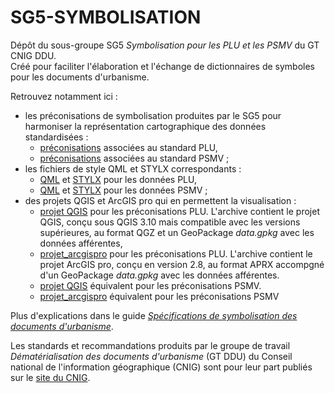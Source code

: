 # SG5-SYMBOLISATION

Dépôt du sous-groupe SG5 *Symbolisation pour les PLU et les PSMV* du GT CNIG DDU.  
Créé pour faciliter l'élaboration et l'échange de dictionnaires de symboles pour les documents d'urbanisme.

Retrouvez notamment ici :
- les préconisations de symbolisation produites par le SG5 pour harmoniser la représentation cartographique des données standardisées :
    - [préconisations](/PLU/preconisations.md) associées au standard PLU,
    - [préconisations](/PSMV/preconisations.md) associées au standard PSMV ;
- les fichiers de style QML et STYLX correspondants :
    - [QML](/PLU/QML) et [STYLX](/PLU/ArcGISpro) pour les données PLU,
    - [QML](/PSMV/QML) et [STYLX](/PSMV/ArcGISpro) pour les données PSMV ;
- des projets QGIS et ArcGIS pro qui en permettent la visualisation :
    - [projet QGIS](/PLU/projet_qgis_symbolisation_plu.zip) pour les préconisations PLU. L'archive contient le projet QGIS, conçu sous QGIS 3.10 mais compatible avec les versions supérieures, au format QGZ et un GeoPackage _data.gpkg_ avec les données afférentes,
    - [projet_arcgispro](PLU/projet_arcgispro_symbolisation_plu.zip) pour les préconisations PLU. L'archive contient le projet ArcGIS pro, conçu en version 2.8, au format APRX accompgné d'un GeoPackage _data.gpkg_ avec les données afférentes.
    - [projet QGIS](/PSMV/projet_qgis_symbolisation_psmv.zip) équivalent pour les préconisations PSMV.
    - [projet_arcgispro](/PSMV/projet_arcgispro_symbolisation_psmv.zip) équivalent pour les préconisations PSMV


Plus d'explications dans le guide *[Spécifications de symbolisation des documents d'urbanisme](https://drive.google.com/drive/folders/1YHCxmiWknRLXUREbOYq4CUpvqYGZaw2Z)*.

Les standards et recommandations produits par le groupe de travail *Dématérialisation des documents d'urbanisme* (GT DDU) du Conseil national de l'information géographique (CNIG) sont pour leur part publiés sur le [site du CNIG](http://cnig.gouv.fr/?page_id=2732).

